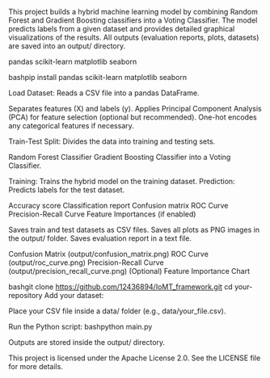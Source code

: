 <!-- 🌟 Hybrid Machine Learning Model: Random Forest + Gradient Boosting -->
This project builds a hybrid machine learning model by combining Random Forest and Gradient Boosting classifiers into a Voting Classifier. The model predicts labels from a given dataset and provides detailed graphical visualizations of the results.
All outputs (evaluation reports, plots, datasets) are saved into an output/ directory.

<!-- 📚 Libraries Used -->

pandas
scikit-learn
matplotlib
seaborn

<!-- 📦 Install Required Libraries -->
bashpip install pandas scikit-learn matplotlib seaborn
<!-- How It Works -->

Load Dataset: Reads a CSV file into a pandas DataFrame.
<!-- Preprocessing -->

Separates features (X) and labels (y).
Applies Principal Component Analysis (PCA) for feature selection (optional but recommended).
One-hot encodes any categorical features if necessary.


Train-Test Split: Divides the data into training and testing sets.
<!-- Model Building: Combines: -->

Random Forest Classifier
Gradient Boosting Classifier into a Voting Classifier.


Training: Trains the hybrid model on the training dataset.
Prediction: Predicts labels for the test dataset.
<!-- Evaluation -->

Accuracy score
Classification report
Confusion matrix
ROC Curve
Precision-Recall Curve
Feature Importances (if enabled)


<!-- Saving Outputs -->

Saves train and test datasets as CSV files.
Saves all plots as PNG images in the output/ folder.
Saves evaluation report in a text file.



<!-- 📊 Visualizations After running the script, the following visualizations are generated: -->

Confusion Matrix (output/confusion_matrix.png)
ROC Curve (output/roc_curve.png)
Precision-Recall Curve (output/precision_recall_curve.png)
(Optional) Feature Importance Chart

<!-- 🚀 Usage Clone this repository: -->
bashgit clone https://github.com/12436894/IoMT_framework.git
cd your-repository
Add your dataset:

Place your CSV file inside a data/ folder (e.g., data/your_file.csv).

Run the Python script:
bashpython main.py
<!-- Check results: -->

Outputs are stored inside the output/ directory.

          
<!-- 📄 License -->
This project is licensed under the Apache License 2.0. See the LICENSE file for more details.
